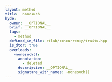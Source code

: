 ```yaml
---
layout: method
title: ~nonesuch
hyde:
  owner: __OPTIONAL__
  brief: __OPTIONAL__
  tags:
    - method
  defined_in_file: stlab/concurrency/traits.hpp
  is_dtor: true
  overloads:
    ~nonesuch():
      annotation:
        - deleted
      description: __OPTIONAL__
      signature_with_names: ~nonesuch()
---
```


